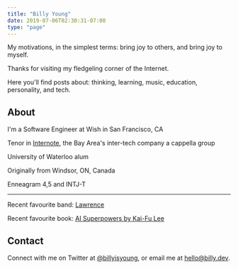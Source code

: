 ```yaml
---
title: "Billy Young"
date: 2019-07-06T02:30:31-07:00
type: "page"
---
```


My motivations, in the simplest terms: bring joy to others, and bring joy to myself.

Thanks for visiting my fledgeling corner of the Internet.  

Here you'll find posts about: thinking, learning, music, education, personality, and tech.

## About
I'm a Software Engineer at Wish in San Francisco, CA

Tenor in [Internote](https://www.instagram.com/p/BzQufySnZaF/), the Bay Area's inter-tech company a cappella group

University of Waterloo alum

Originally from Windsor, ON, Canada

Enneagram 4,5 and INTJ-T

---

Recent favourite band: [Lawrence](https://youtu.be/-zBGN9wLQ3I)

Recent favourite book: [AI Superpowers by Kai-Fu Lee](https://smile.amazon.com/dp/132854639X)

## Contact
Connect with me on Twitter at [@billyisyoung](https://twitter.com/billyisyoung), or email me at hello@billy.dev.
